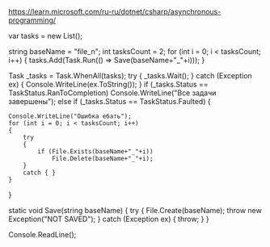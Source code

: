 https://learn.microsoft.com/ru-ru/dotnet/csharp/asynchronous-programming/

var tasks = new List<Task>();

string baseName = "file_n";
int tasksCount = 2;
for (int i = 0; i < tasksCount; i++)
{
    tasks.Add(Task.Run(() => Save(baseName+"_"+i)));
}

Task _tasks = Task.WhenAll(tasks);
try
{
    _tasks.Wait();
}
catch (Exception ex)
{
    Console.WriteLine(ex.ToString()); 
}
if (_tasks.Status == TaskStatus.RanToCompletion)
    Console.WriteLine("Все задачи завершены");
else if (_tasks.Status == TaskStatus.Faulted)
{

    Console.WriteLine("Ошибка ебать");
    for (int i = 0; i < tasksCount; i++)
    {
        try 
        {
            if (File.Exists(baseName+"_"+i))
                File.Delete(baseName+"_"+i);
        }   
        catch { }
    }
}

static void Save(string baseName)
{
    try
    {
        File.Create(baseName);
        throw new Exception("NOT SAVED");
    }
    catch (Exception ex)
    {
        throw;
    }
}


Console.ReadLine();


